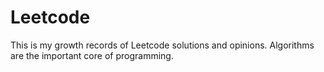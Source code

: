 # Leetcode
This is my growth records of Leetcode solutions and opinions. Algorithms are the important core of programming.
